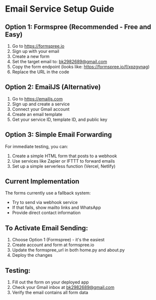 # Email Service Setup Guide

## Option 1: Formspree (Recommended - Free and Easy)

1. Go to https://formspree.io
2. Sign up with your email
3. Create a new form
4. Set the target email to: bk2982689@gmail.com
5. Copy the form endpoint (looks like: https://formspree.io/f/xpzgvnag)
6. Replace the URL in the code

## Option 2: EmailJS (Alternative)

1. Go to https://emailjs.com
2. Sign up and create a service
3. Connect your Gmail account
4. Create an email template
5. Get your service ID, template ID, and public key

## Option 3: Simple Email Forwarding

For immediate testing, you can:
1. Create a simple HTML form that posts to a webhook
2. Use services like Zapier or IFTTT to forward emails
3. Set up a simple serverless function (Vercel, Netlify)

## Current Implementation

The forms currently use a fallback system:
- Try to send via webhook service
- If that fails, show mailto links and WhatsApp
- Provide direct contact information

## To Activate Email Sending:

1. Choose Option 1 (Formspree) - it's the easiest
2. Create account and form at formspree.io
3. Update the formspree_url in both home.py and about.py
4. Deploy the changes

## Testing:

1. Fill out the form on your deployed app
2. Check your Gmail inbox at bk2982689@gmail.com
3. Verify the email contains all form data